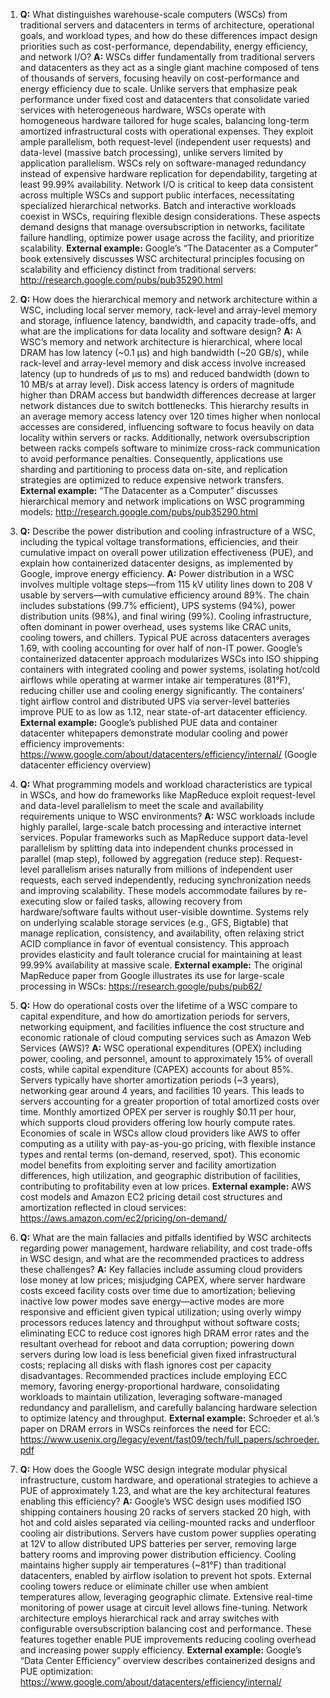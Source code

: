 1. **Q:** What distinguishes warehouse-scale computers (WSCs) from traditional servers and datacenters in terms of architecture, operational goals, and workload types, and how do these differences impact design priorities such as cost-performance, dependability, energy efficiency, and network I/O?
   **A:** WSCs differ fundamentally from traditional servers and datacenters as they act as a single giant machine composed of tens of thousands of servers, focusing heavily on cost-performance and energy efficiency due to scale. Unlike servers that emphasize peak performance under fixed cost and datacenters that consolidate varied services with heterogeneous hardware, WSCs operate with homogeneous hardware tailored for huge scales, balancing long-term amortized infrastructural costs with operational expenses. They exploit ample parallelism, both request-level (independent user requests) and data-level (massive batch processing), unlike servers limited by application parallelism. WSCs rely on software-managed redundancy instead of expensive hardware replication for dependability, targeting at least 99.99% availability. Network I/O is critical to keep data consistent across multiple WSCs and support public interfaces, necessitating specialized hierarchical networks. Batch and interactive workloads coexist in WSCs, requiring flexible design considerations. These aspects demand designs that manage oversubscription in networks, facilitate failure handling, optimize power usage across the facility, and prioritize scalability.
   **External example:** Google’s “The Datacenter as a Computer” book extensively discusses WSC architectural principles focusing on scalability and efficiency distinct from traditional servers: http://research.google.com/pubs/pub35290.html

2. **Q:** How does the hierarchical memory and network architecture within a WSC, including local server memory, rack-level and array-level memory and storage, influence latency, bandwidth, and capacity trade-offs, and what are the implications for data locality and software design?
   **A:** A WSC’s memory and network architecture is hierarchical, where local DRAM has low latency (~0.1 µs) and high bandwidth (~20 GB/s), while rack-level and array-level memory and disk access involve increased latency (up to hundreds of µs to ms) and reduced bandwidth (down to 10 MB/s at array level). Disk access latency is orders of magnitude higher than DRAM access but bandwidth differences decrease at larger network distances due to switch bottlenecks. This hierarchy results in an average memory access latency over 120 times higher when nonlocal accesses are considered, influencing software to focus heavily on data locality within servers or racks. Additionally, network oversubscription between racks compels software to minimize cross-rack communication to avoid performance penalties. Consequently, applications use sharding and partitioning to process data on-site, and replication strategies are optimized to reduce expensive network transfers.
   **External example:** “The Datacenter as a Computer” discusses hierarchical memory and network implications on WSC programming models: http://research.google.com/pubs/pub35290.html

3. **Q:** Describe the power distribution and cooling infrastructure of a WSC, including the typical voltage transformations, efficiencies, and their cumulative impact on overall power utilization effectiveness (PUE), and explain how containerized datacenter designs, as implemented by Google, improve energy efficiency.
   **A:** Power distribution in a WSC involves multiple voltage steps—from 115 kV utility lines down to 208 V usable by servers—with cumulative efficiency around 89%. The chain includes substations (99.7% efficient), UPS systems (94%), power distribution units (98%), and final wiring (99%). Cooling infrastructure, often dominant in power overhead, uses systems like CRAC units, cooling towers, and chillers. Typical PUE across datacenters averages 1.69, with cooling accounting for over half of non-IT power. Google’s containerized datacenter approach modularizes WSCs into ISO shipping containers with integrated cooling and power systems, isolating hot/cold airflows while operating at warmer intake air temperatures (81°F), reducing chiller use and cooling energy significantly. The containers’ tight airflow control and distributed UPS via server-level batteries improve PUE to as low as 1.12, near state-of-art datacenter efficiency.
   **External example:** Google’s published PUE data and container datacenter whitepapers demonstrate modular cooling and power efficiency improvements: https://www.google.com/about/datacenters/efficiency/internal/ (Google datacenter efficiency overview)

4. **Q:** What programming models and workload characteristics are typical in WSCs, and how do frameworks like MapReduce exploit request-level and data-level parallelism to meet the scale and availability requirements unique to WSC environments?
   **A:** WSC workloads include highly parallel, large-scale batch processing and interactive internet services. Popular frameworks such as MapReduce support data-level parallelism by splitting data into independent chunks processed in parallel (map step), followed by aggregation (reduce step). Request-level parallelism arises naturally from millions of independent user requests, each served independently, reducing synchronization needs and improving scalability. These models accommodate failures by re-executing slow or failed tasks, allowing recovery from hardware/software faults without user-visible downtime. Systems rely on underlying scalable storage services (e.g., GFS, Bigtable) that manage replication, consistency, and availability, often relaxing strict ACID compliance in favor of eventual consistency. This approach provides elasticity and fault tolerance crucial for maintaining at least 99.99% availability at massive scale.
   **External example:** The original MapReduce paper from Google illustrates its use for large-scale processing in WSCs: https://research.google/pubs/pub62/

5. **Q:** How do operational costs over the lifetime of a WSC compare to capital expenditure, and how do amortization periods for servers, networking equipment, and facilities influence the cost structure and economic rationale of cloud computing services such as Amazon Web Services (AWS)?
   **A:** WSC operational expenditures (OPEX) including power, cooling, and personnel, amount to approximately 15% of overall costs, while capital expenditure (CAPEX) accounts for about 85%. Servers typically have shorter amortization periods (~3 years), networking gear around 4 years, and facilities 10 years. This leads to servers accounting for a greater proportion of total amortized costs over time. Monthly amortized OPEX per server is roughly $0.11 per hour, which supports cloud providers offering low hourly compute rates. Economies of scale in WSCs allow cloud providers like AWS to offer computing as a utility with pay-as-you-go pricing, with flexible instance types and rental terms (on-demand, reserved, spot). This economic model benefits from exploiting server and facility amortization differences, high utilization, and geographic distribution of facilities, contributing to profitability even at low prices.
   **External example:** AWS cost models and Amazon EC2 pricing detail cost structures and amortization reflected in cloud services: https://aws.amazon.com/ec2/pricing/on-demand/

6. **Q:** What are the main fallacies and pitfalls identified by WSC architects regarding power management, hardware reliability, and cost trade-offs in WSC design, and what are the recommended practices to address these challenges?
   **A:** Key fallacies include assuming cloud providers lose money at low prices; misjudging CAPEX, where server hardware costs exceed facility costs over time due to amortization; believing inactive low power modes save energy—active modes are more responsive and efficient given typical utilization; using overly wimpy processors reduces latency and throughput without software costs; eliminating ECC to reduce cost ignores high DRAM error rates and the resultant overhead for reboot and data corruption; powering down servers during low load is less beneficial given fixed infrastructural costs; replacing all disks with flash ignores cost per capacity disadvantages. Recommended practices include employing ECC memory, favoring energy-proportional hardware, consolidating workloads to maintain utilization, leveraging software-managed redundancy and parallelism, and carefully balancing hardware selection to optimize latency and throughput.
   **External example:** Schroeder et al.’s paper on DRAM errors in WSCs reinforces the need for ECC: https://www.usenix.org/legacy/event/fast09/tech/full_papers/schroeder.pdf

7. **Q:** How does the Google WSC design integrate modular physical infrastructure, custom hardware, and operational strategies to achieve a PUE of approximately 1.23, and what are the key architectural features enabling this efficiency?
   **A:** Google’s WSC design uses modified ISO shipping containers housing 20 racks of servers stacked 20 high, with hot and cold aisles separated via ceiling-mounted racks and underfloor cooling air distributions. Servers have custom power supplies operating at 12V to allow distributed UPS batteries per server, removing large battery rooms and improving power distribution efficiency. Cooling maintains higher supply air temperatures (~81°F) than traditional datacenters, enabled by airflow isolation to prevent hot spots. External cooling towers reduce or eliminate chiller use when ambient temperatures allow, leveraging geographic climate. Extensive real-time monitoring of power usage at circuit level allows fine-tuning. Network architecture employs hierarchical rack and array switches with configurable oversubscription balancing cost and performance. These features together enable PUE improvements reducing cooling overhead and increasing power supply efficiency.
   **External example:** Google’s “Data Center Efficiency” overview describes containerized designs and PUE optimization: https://www.google.com/about/datacenters/efficiency/internal/
